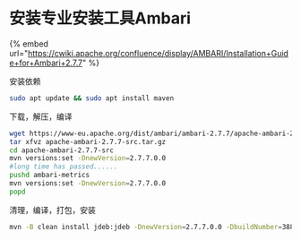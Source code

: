 # 安装专业安装工具Ambari

{% embed url="https://cwiki.apache.org/confluence/display/AMBARI/Installation+Guide+for+Ambari+2.7.7" %}

安装依赖

```sh
sudo apt update && sudo apt install maven
```

下载，解压，编译

```sh
wget https://www-eu.apache.org/dist/ambari/ambari-2.7.7/apache-ambari-2.7.7-src.tar.gz
tar xfvz apache-ambari-2.7.7-src.tar.gz
cd apache-ambari-2.7.7-src
mvn versions:set -DnewVersion=2.7.7.0.0
#long time has passed......
pushd ambari-metrics
mvn versions:set -DnewVersion=2.7.7.0.0
popd
```

清理，编译，打包，安装

```sh
mvn -B clean install jdeb:jdeb -DnewVersion=2.7.7.0.0 -DbuildNumber=388e072381e71c7755673b7743531c03a4d61be8 -DskipTests -Dpython.ver="python >= 2.6"
```
